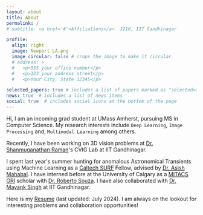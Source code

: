 ```yaml
---
layout: about
title: About
permalink: /
# subtitle: <a href='#'>Affiliations</a>. J210, IIT Gandhinagar

profile:
  align: right
  image: Newport LA.png
  image_circular: false # crops the image to make it circular
  # address: >
  #   <p>555 your office number</p>
  #   <p>123 your address street</p>
  #   <p>Your City, State 12345</p>

selected_papers: true # includes a list of papers marked as "selected={true}"
news: true  # includes a list of news items
social: true  # includes social icons at the bottom of the page
---
```


Hi, I am an incoming grad student at UMass Amherst, pursuing MS in Computer Science. My research interests include `Deep Learning`, `Image Processing` and, `Multimodal Learning` among others. 

Recently, I have been working on 3D vision problems at [Dr. Shanmuganathan Raman](https://people.iitgn.ac.in/~shanmuga/)'s CVIG Lab at IIT Gandhinagar. 

I spent last year's summer hunting for anomalous Astronomical Transients using Machine Learning as a [Caltech SURF](https://sfp.caltech.edu/undergraduate-research/programs/surf) Fellow, advised by [Dr. Asish Mahabal](https://sites.astro.caltech.edu/~aam/). I have interned before at the University of Calgary as a [MITACS GRI](https://www.mitacs.ca/en/programs/globalink/globalink-research-internship) scholar with [Dr. Roberto Souza](https://www.ai2lab.ca/team). I have also collaborated with [Dr. Mayank Singh](https://mayank4490.github.io/) at IIT Gandhinagar.

Here is my [Resume](https://drive.google.com/file/d/1CFdoPGoX5Ky-mOkchMmtjI_w-9dRPqjI/view?usp=sharing) (last updated: July 2024). I am always on the lookout for interesting problems and collaboration opportunities!
